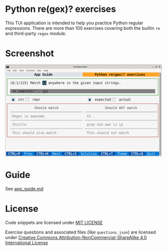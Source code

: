 # Python re(gex)? exercises

This TUI application is intended to help you practice Python regular expressions. There are more than 100 exercises covering both the builtin `re` and third-party `regex` module.

# Screenshot

![Sample Python regex exercise](https://raw.githubusercontent.com/learnbyexample/TUI-apps/main/PyRegexExercises/pyregex_exercises.png)

# Guide

See [app_guide.md](https://github.com/learnbyexample/TUI-apps/blob/main/PyRegexExercises/app_guide.md)

# License

Code snippets are licensed under [MIT LICENSE](https://github.com/learnbyexample/TUI-apps/blob/main/LICENSE)

Exercise questions and associated files (like `questions.json`) are licensed under [Creative Commons Attribution-NonCommercial-ShareAlike 4.0 International License](https://creativecommons.org/licenses/by-nc-sa/4.0/)

